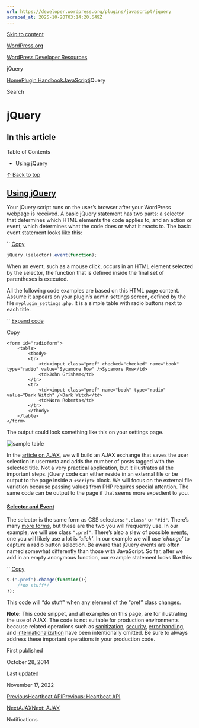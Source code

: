 ```yaml
---
url: https://developer.wordpress.org/plugins/javascript/jquery
scraped_at: 2025-10-20T03:14:20.649Z
---
```


[Skip to content](https://developer.wordpress.org/plugins/javascript/jquery/#wp--skip-link--target)

[WordPress.org](https://wordpress.org/)

[WordPress Developer Resources](https://developer.wordpress.org/)

jQuery


[Home](https://developer.wordpress.org/)[Plugin Handbook](https://developer.wordpress.org/plugins/)[JavaScript](https://developer.wordpress.org/plugins/javascript/)jQuery

Search

# jQuery

## In this article

Table of Contents

- [Using jQuery](https://developer.wordpress.org/plugins/javascript/jquery/#using-jquery)

[↑ Back to top](https://developer.wordpress.org/plugins/javascript/jquery/#wp--skip-link--target)

## [Using jQuery](https://developer.wordpress.org/plugins/javascript/jquery/\#using-jquery)

Your jQuery script runs on the user’s browser after your WordPress webpage is received. A basic jQuery statement has two parts: a selector that determines which HTML elements the code applies to, and an action or event, which determines what the code does or what it reacts to. The basic event statement looks like this:

``
[Copy](https://developer.wordpress.org/plugins/javascript/jquery/#)

```javascript
jQuery.(selector).event(function);
```

When an event, such as a mouse click, occurs in an HTML element selected by the selector, the function that is defined inside the final set of parentheses is executed.

All the following code examples are based on this HTML page content. Assume it appears on your plugin’s admin settings screen, defined by the file `myplugin_settings.php`. It is a simple table with radio buttons next to each title.

``
[Expand code](https://developer.wordpress.org/plugins/javascript/jquery/#)

[Copy](https://developer.wordpress.org/plugins/javascript/jquery/#)

```markup
<form id="radioform">
	<table>
		<tbody>
		<tr>
			<td><input class="pref" checked="checked" name="book" type="radio" value="Sycamore Row" />Sycamore Row</td>
			<td>John Grisham</td>
		</tr>
		<tr>
			<td><input class="pref" name="book" type="radio" value="Dark Witch" />Dark Witch</td>
			<td>Nora Roberts</td>
		</tr>
		</tbody>
	</table>
</form>
```

The output could look something like this on your settings page.

![sample table](https://i0.wp.com/make.wordpress.org/docs/files/2013/11/pdh-ajax-example.png?ssl=1)

In the [article on AJAX](https://developer.wordpress.org/plugin/javascript/ajax/ "AJAX"), we will build an AJAX exchange that saves the user selection in usermeta and adds the number of posts tagged with the selected title. Not a very practical application, but it illustrates all the important steps. jQuery code can either reside in an external file or be output to the page inside a `<script>` block. We will focus on the external file variation because passing values from PHP requires special attention. The same code can be output to the page if that seems more expedient to you.

#### [Selector and Event](https://developer.wordpress.org/plugins/javascript/jquery/\#selector-and-event)

The selector is the same form as CSS selectors: `".class"` or `"#id"`. There’s many [more forms](http://api.jquery.com/category/selectors/ "jQuery Reference"), but these are the two you will frequently use. In our example, we will use class `".pref"`. There’s also a slew of possible [events](http://api.jquery.com/category/events/ "jQuery Reference"), one you will likely use a lot is _‘click’_. In our example we will use _‘change’_ to capture a radio button selection. Be aware that jQuery events are often named somewhat differently than those with JavaScript. So far, after we add in an empty anonymous function, our example statement looks like this:

``
[Copy](https://developer.wordpress.org/plugins/javascript/jquery/#)

```javascript
$.(".pref").change(function(){
	/*do stuff*/
});
```

This code will “do stuff” when any element of the “pref” class changes.

**Note:** This code snippet, and all examples on this page, are for illustrating the use of AJAX. The code is not suitable for production environments because related operations such as [sanitization](https://developer.wordpress.org/plugins/plugin-security/securing-input/ "Handbook Chapter"), [security](https://developer.wordpress.org/plugins/plugin-security/user-capabilities-nonces/#nonces "Handbook Chapter"), [error handling](http://www.sitepoint.com/error-handling-in-php/ "External Site"), and [internationalization](https://developer.wordpress.org/plugins/javascript/internationalization/ "Handbook Chapter") have been intentionally omitted. Be sure to always address these important operations in your production code.

First published

October 28, 2014

Last updated

November 17, 2022

[PreviousHeartbeat APIPrevious: Heartbeat API](https://developer.wordpress.org/plugins/javascript/heartbeat-api/)

[NextAJAXNext: AJAX](https://developer.wordpress.org/plugins/javascript/ajax/)

Notifications